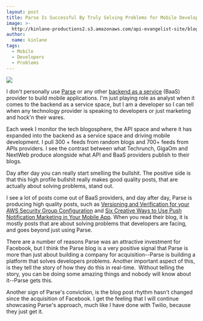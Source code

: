 ```yaml
---
layout: post
title: Parse Is Successful By Truly Solving Problems for Mobile Developers
image: >-
  http://kinlane-productions2.s3.amazonaws.com/api-evangelist-site/blog/parse-cloud.png
author:
  name: kinlane
tags:
  - Mobile
  - Developers
  - Problems
---
```

[![](https://s3.amazonaws.com/kinlane-productions2/baas/parse-cloud.png)](https://parse.com/)

I don't personally use [Parse](https://parse.com/) or any other [backend as a service](http://baas.apievangelist.com/) (BaaS) provider to build mobile applications. I'm just playing role as analyst when it comes to the backend as a service space, but I am a developer so I can tell when any technology provider is speaking to developers or just marketing and hock'n their wares.

Each week I monitor the tech blogosphere, the API space and where it has expanded into the backend as a service space and driving mobile development. I pull 300 + feeds from random blogs and 700+ feeds from APIs providers. I see the contrast between what Techrunch, GigaOm and NextWeb produce alongside what API and BaaS providers publish to their blogs.

Day after day you can really start smelling the bullshit. The positive side is that this high profile bullshit really makes good quality posts, that are actually about solving problems, stand out.

I see a lot of posts come out of BaaS providers, and day after day, Parse is producing high quality posts, such as [Versioning and Verification for your AWS Security Group Configuration](http://blog.parse.com/2013/04/29/versioning-and-verification-for-your-aws-security-group-configuration/) and [Six Creative Ways to Use Push Notification Marketing in Your Mobile App](http://blog.parse.com/2013/04/09/six-creative-ways-to-use-push-notification-marketing-in-your-mobile-app/). When you read their blog, it is mostly posts that are about solving problems that developers are facing, and goes beyond just using Parse.

There are a number of reasons Parse was an attractive investment for Facebook, but I think the Parse blog is a very positive signal that Parse is more than just about building a company for acquisition--Parse is building a platform that solves developers problems. Another important aspect of this, is they tell the story of how they do this in real-time.  Without telling the story, you can be doing some amazing things and nobody will know about it--Parse gets this.

Another sign of Parse's conviction, is the blog post rhythm hasn't changed since the acquisition of Facebook. I get the feeling that I will continue showcasing Parse's approach, much like I have done with Twilio, because they just get it.
